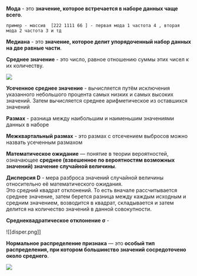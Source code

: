 **Мода** - это **значение, которое встречается в наборе данных чаще всего**.

	пример - массив  [222 1111 66 ] - первая мода 1 частота 4 , вторая мода 2 частота 3 и тд

 **Медиана** - это **значение, которое делит упорядоченный набор данных на две равные части**.

**Среднее значение** - это число, равное отношению суммы этих чисел к их количеству.


![](https://wikimedia.org/api/rest_v1/media/math/render/svg/52a4490ec47192d3f77fbdf9bc8eddacdf2631f2)

**Усеченное среднее значение** -  вычисляется путём исключения указанного небольшого процента самых низких и самых высоких значений. Затем вычисляется среднее арифметическое из оставшихся значений

**Размах** - разница между наибольшим и наименьшим значениями данных в наборе

**Межквартальный размах** - это размах с отсечением выбросов  можно назвать усеченным размахом


**Математическое ожидание** — понятие в теории вероятностей, означающее **среднее (взвешенное по вероятностям возможных значений) значение случайной величины**.

**Дисперсия  D** - мера разброса значений случайной величины относительно её математического ожидания. 
Это средний квадрат отклонений. То есть вначале рассчитывается среднее значение, затем берется разница между каждым исходным и средним значением, возводится в квадрат, складывается и затем делится на количество значений в данной совокупности.




**Среднеквадратическое отклонение σ** -

![[disper.png]]



**Нормальное распределение признака** — это **особый тип распределения, при котором большинство значений сосредоточено около среднего**.


![](norm.jpg)







